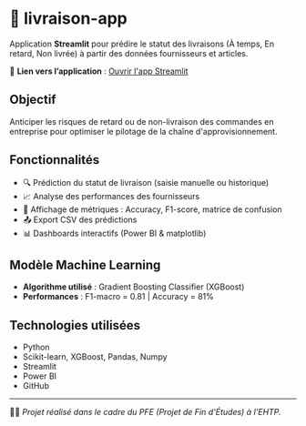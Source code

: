 # 🚚 livraison-app

Application **Streamlit** pour prédire le statut des livraisons (À temps, En retard, Non livrée) à partir des données fournisseurs et articles.

🔗 **Lien vers l’application** : [Ouvrir l'app Streamlit](https://livraison-app-jxlmc7mbrafflnfldvidqjo.streamlit.app)

## Objectif

Anticiper les risques de retard ou de non-livraison des commandes en entreprise pour optimiser le pilotage de la chaîne d'approvisionnement.

## Fonctionnalités

- 🔍 Prédiction du statut de livraison (saisie manuelle ou historique)
- 📈 Analyse des performances des fournisseurs
- 🧮 Affichage de métriques : Accuracy, F1-score, matrice de confusion
- 📤 Export CSV des prédictions
- 📊 Dashboards interactifs (Power BI & matplotlib)

## Modèle Machine Learning

- **Algorithme utilisé** : Gradient Boosting Classifier (XGBoost)
- **Performances** : F1-macro = 0.81 | Accuracy = 81%

##  Technologies utilisées

- Python
- Scikit-learn, XGBoost, Pandas, Numpy
- Streamlit
- Power BI
- GitHub

---

👩‍💻 *Projet réalisé dans le cadre du PFE (Projet de Fin d'Études) à l’EHTP.*
